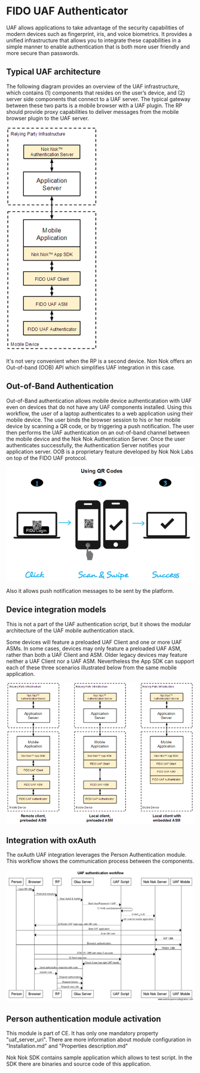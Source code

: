 # FIDO UAF Authenticator

UAF allows applications to take advantage of the security capabilities of modern devices such as fingerprint, iris, and voice biometrics. It provides a unified infrastructure that allows you to integrate these capabilities in a simple manner to enable authentication that is both more user friendly and more secure than passwords.

## Typical UAF architecture

The following diagram provides an overview of the UAF infrastructure, which contains (1) components that resides on the user’s device, and (2) server side components that connect to a UAF server. The typical gateway between these two parts is a mobile browser with a UAF plugin. The RP should provide proxy capabilities to deliver messages from the mobile browser plugin to the UAF server.

![Typical UAF design](./img/typical_uaf_architecture.png)

It's not very convenient when the RP is a second device. Non Nok offers an Out-of-band (OOB) API which simplifies UAF integration in this case.   

## Out-of-Band Authentication 
Out-of-Band authentication allows mobile device authenticatation with UAF even on devices that 
do not have any UAF components installed. Using this workflow, the user of a laptop authenticates 
to a web application using their mobile device. The user binds the browser session to his or her 
mobile device by scanning a QR code, or by triggering a push notification. The user then performs 
the UAF authentication on an out-of-band channel between the mobile device and the Nok Nok 
Authentication Server. Once the user authenticates successfully, the Authentication Server 
notifies your application server. OOB is a proprietary feature developed by Nok Nok Labs on top 
of the FIDO UAF protocol. 

![OOB with QR codes](./img/oob_qr_code.png)

Also it allows push notification messages to be sent by the platform.

## Device integration models

This is not a part of the UAF authentication script, but it shows the modular
architecture of the UAF mobile authentication stack.

Some devices will feature a preloaded UAF Client and one or more UAF ASMs. In some cases, 
devices may only feature a preloaded UAF ASM, rather than both a UAF Client and ASM. Older 
legacy devices may feature neither a UAF Client nor a UAF ASM. Nevertheless the App SDK 
can support each of these three scenarios illustrated below from the same mobile application. 

![Typical UAF design](./img/uaf_device_integration_models.png)


## Integration with oxAuth

The oxAuth UAF integration leverages the Person Authentication module. This workflow shows
the communication process between the components.

![Typical UAF design](./img/gluu_uaf_integration_authentication_workflow.png)

## Person authentication module activation

This module is part of CE. It has only one mandatory property "uaf_server_uri". There are more information about module configuration in "Installation.md" and "Properties description.md"

Nok Nok SDK contains sample application which allows to test script. In the SDK there are binaries and source code of this application.
